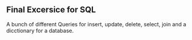 ## Final Excersice for SQL
A bunch of different Queries for insert, update, delete, select, join and a dicctionary for a database.
